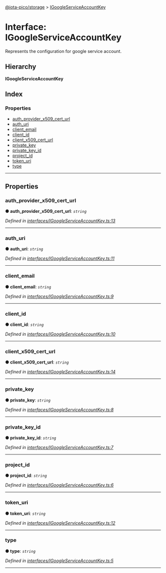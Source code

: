 [@iota-pico/storage](../README.md) > [IGoogleServiceAccountKey](../interfaces/igoogleserviceaccountkey.md)

# Interface: IGoogleServiceAccountKey

Represents the configuration for google service account.

## Hierarchy

**IGoogleServiceAccountKey**

## Index

### Properties

* [auth_provider_x509_cert_url](igoogleserviceaccountkey.md#auth_provider_x509_cert_url)
* [auth_uri](igoogleserviceaccountkey.md#auth_uri)
* [client_email](igoogleserviceaccountkey.md#client_email)
* [client_id](igoogleserviceaccountkey.md#client_id)
* [client_x509_cert_url](igoogleserviceaccountkey.md#client_x509_cert_url)
* [private_key](igoogleserviceaccountkey.md#private_key)
* [private_key_id](igoogleserviceaccountkey.md#private_key_id)
* [project_id](igoogleserviceaccountkey.md#project_id)
* [token_uri](igoogleserviceaccountkey.md#token_uri)
* [type](igoogleserviceaccountkey.md#type)

---

## Properties

<a id="auth_provider_x509_cert_url"></a>

###  auth_provider_x509_cert_url

**● auth_provider_x509_cert_url**: *`string`*

*Defined in [interfaces/IGoogleServiceAccountKey.ts:13](https://github.com/iota-pico/storage/blob/d99de76/src/interfaces/IGoogleServiceAccountKey.ts#L13)*

___
<a id="auth_uri"></a>

###  auth_uri

**● auth_uri**: *`string`*

*Defined in [interfaces/IGoogleServiceAccountKey.ts:11](https://github.com/iota-pico/storage/blob/d99de76/src/interfaces/IGoogleServiceAccountKey.ts#L11)*

___
<a id="client_email"></a>

###  client_email

**● client_email**: *`string`*

*Defined in [interfaces/IGoogleServiceAccountKey.ts:9](https://github.com/iota-pico/storage/blob/d99de76/src/interfaces/IGoogleServiceAccountKey.ts#L9)*

___
<a id="client_id"></a>

###  client_id

**● client_id**: *`string`*

*Defined in [interfaces/IGoogleServiceAccountKey.ts:10](https://github.com/iota-pico/storage/blob/d99de76/src/interfaces/IGoogleServiceAccountKey.ts#L10)*

___
<a id="client_x509_cert_url"></a>

###  client_x509_cert_url

**● client_x509_cert_url**: *`string`*

*Defined in [interfaces/IGoogleServiceAccountKey.ts:14](https://github.com/iota-pico/storage/blob/d99de76/src/interfaces/IGoogleServiceAccountKey.ts#L14)*

___
<a id="private_key"></a>

###  private_key

**● private_key**: *`string`*

*Defined in [interfaces/IGoogleServiceAccountKey.ts:8](https://github.com/iota-pico/storage/blob/d99de76/src/interfaces/IGoogleServiceAccountKey.ts#L8)*

___
<a id="private_key_id"></a>

###  private_key_id

**● private_key_id**: *`string`*

*Defined in [interfaces/IGoogleServiceAccountKey.ts:7](https://github.com/iota-pico/storage/blob/d99de76/src/interfaces/IGoogleServiceAccountKey.ts#L7)*

___
<a id="project_id"></a>

###  project_id

**● project_id**: *`string`*

*Defined in [interfaces/IGoogleServiceAccountKey.ts:6](https://github.com/iota-pico/storage/blob/d99de76/src/interfaces/IGoogleServiceAccountKey.ts#L6)*

___
<a id="token_uri"></a>

###  token_uri

**● token_uri**: *`string`*

*Defined in [interfaces/IGoogleServiceAccountKey.ts:12](https://github.com/iota-pico/storage/blob/d99de76/src/interfaces/IGoogleServiceAccountKey.ts#L12)*

___
<a id="type"></a>

###  type

**● type**: *`string`*

*Defined in [interfaces/IGoogleServiceAccountKey.ts:5](https://github.com/iota-pico/storage/blob/d99de76/src/interfaces/IGoogleServiceAccountKey.ts#L5)*

___

